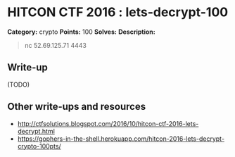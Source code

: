 # HITCON CTF 2016 : lets-decrypt-100

**Category:** crypto
**Points:** 100
**Solves:**
**Description:**

> nc 52.69.125.71 4443

## Write-up

(TODO)

## Other write-ups and resources

* http://ctfsolutions.blogspot.com/2016/10/hitcon-ctf-2016-lets-decrypt.html
* https://gophers-in-the-shell.herokuapp.com/hitcon-2016-lets-decrypt-crypto-100pts/

